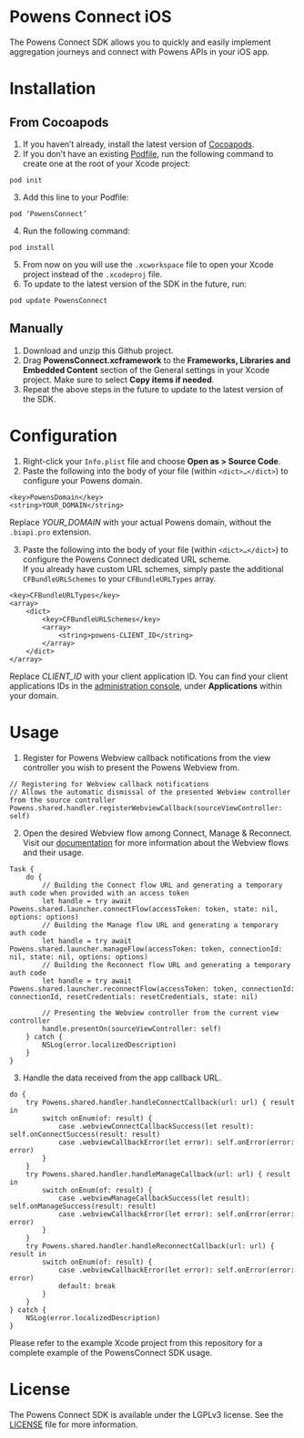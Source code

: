 # Powens Connect iOS
The Powens Connect SDK allows you to quickly and easily implement aggregation journeys and connect with Powens APIs in your iOS app.

# Installation

## From Cocoapods
1. If you haven’t already, install the latest version of [Cocoapods](https://guides.cocoapods.org/using/getting-started.html#installation).
2. If you don’t have an existing [Podfile](https://guides.cocoapods.org/syntax/podfile.html), run the following command to create one at the root of your Xcode project:
```
pod init
```
3. Add this line to your Podfile:
```
pod ‘PowensConnect’
```
4. Run the following command:
```
pod install
```
5. From now on you will use the `.xcworkspace` file to open your Xcode project instead of the `.xcodeproj` file.
6. To update to the latest version of the SDK in the future, run:
```
pod update PowensConnect
```

## Manually
1. Download and unzip this Github project.
2. Drag **PowensConnect.xcframework** to the **Frameworks, Libraries and Embedded Content** section of the General settings in your Xcode project. Make sure to select 
**Copy items if needed**.
3. Repeat the above steps in the future to update to the latest version of the SDK.

# Configuration
1. Right-click your `Info.plist` file and choose **Open as > Source Code**.
2. Paste the following into the body of your file (within `<dict>…</dict>`) to configure your Powens domain.
```
<key>PowensDomain</key>
<string>YOUR_DOMAIN</string>
```
Replace _YOUR_DOMAIN_ with your actual Powens domain, without the `.biapi.pro` extension.

3. Paste the following into the body of your file (within `<dict>…</dict>`) to configure the Powens Connect dedicated URL scheme.\
If you already have custom URL schemes, simply paste the additional `CFBundleURLSchemes` to your `CFBundleURLTypes` array.
```
<key>CFBundleURLTypes</key>
<array>
	<dict>
		<key>CFBundleURLSchemes</key>
		<array>
			<string>powens-CLIENT_ID</string>
		</array>
	</dict>
</array>
```
Replace _CLIENT_ID_ with your client application ID. You can find your client applications IDs in the [administration console](https://console.powens.com), under **Applications** within your domain.

# Usage
1. Register for Powens Webview callback notifications from the view controller you wish to present the Powens Webview from.
```
// Registering for Webview callback notifications
// Allows the automatic dismissal of the presented Webview controller from the source controller
Powens.shared.handler.registerWebviewCallback(sourceViewController: self)
```
2. Open the desired Webview flow among Connect, Manage & Reconnect.\
Visit our [documentation](https://docs.powens.com/api-reference/overview/webview) for more information about the Webview flows and their usage.
```
Task {
    do {
        // Building the Connect flow URL and generating a temporary auth code when provided with an access token
        let handle = try await Powens.shared.launcher.connectFlow(accessToken: token, state: nil, options: options)
        // Building the Manage flow URL and generating a temporary auth code
        let handle = try await Powens.shared.launcher.manageFlow(accessToken: token, connectionId: nil, state: nil, options: options)
        // Building the Reconnect flow URL and generating a temporary auth code
        let handle = try await Powens.shared.launcher.reconnectFlow(accessToken: token, connectionId: connectionId, resetCredentials: resetCredentials, state: nil)
                
        // Presenting the Webview controller from the current view controller
        handle.presentOn(sourceViewController: self)                
    } catch {
        NSLog(error.localizedDescription)
    }
}
```
3. Handle the data received from the app callback URL.
```
do {
    try Powens.shared.handler.handleConnectCallback(url: url) { result in
        switch onEnum(of: result) {
            case .webviewConnectCallbackSuccess(let result): self.onConnectSuccess(result: result)
            case .webviewCallbackError(let error): self.onError(error: error)
        }
    }
    try Powens.shared.handler.handleManageCallback(url: url) { result in
        switch onEnum(of: result) {
            case .webviewManageCallbackSuccess(let result): self.onManageSuccess(result: result)
            case .webviewCallbackError(let error): self.onError(error: error)
        }
    }
    try Powens.shared.handler.handleReconnectCallback(url: url) { result in
        switch onEnum(of: result) {
            case .webviewCallbackError(let error): self.onError(error: error)
            default: break
        }
    }
} catch {
    NSLog(error.localizedDescription)
}
```
Please refer to the example Xcode project from this repository for a complete example of the PowensConnect SDK usage.

# License
The Powens Connect SDK is available under the LGPLv3 license. See the [LICENSE](https://github.com/powenscompany/powens-connect-ios/blob/main/LICENSE) file for more information.

